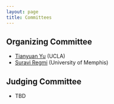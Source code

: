 ```yaml
---
layout: page
title: Committees
---
```


## Organizing Committee

- [Tianyuan Yu](mailto:royu29@g.ucla.edu) (UCLA)
- [Suravi Regmi](mailto:sregmi1@memphis.edu) (University of Memphis)

## Judging Committee
- TBD

<!-- - Alex Afanasyev (Florida International University)
- Lan Wang (University of Memphis)
- Lixia Zhang (UCLA)
- Christos Papadopoulos (University of Memphis) 
- Susmit  Shannigrahi (Tennessee Tech)
- Davide Pesavento (NIST) -->
